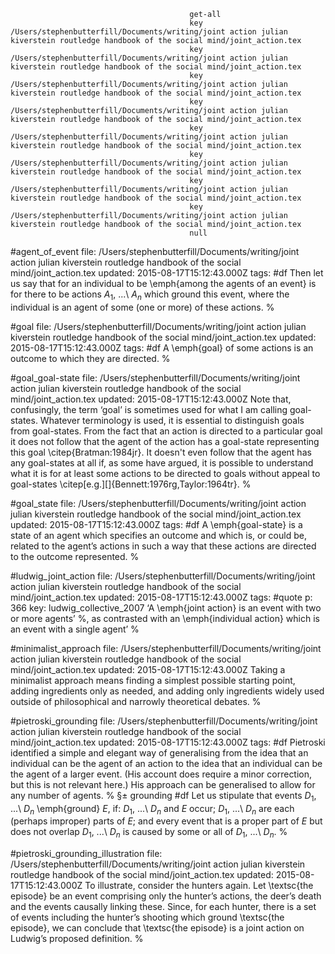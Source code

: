                                            get-all
                                            key  /Users/stephenbutterfill/Documents/writing/joint action julian kiverstein routledge handbook of the social mind/joint_action.tex
                                            key  /Users/stephenbutterfill/Documents/writing/joint action julian kiverstein routledge handbook of the social mind/joint_action.tex
                                            key  /Users/stephenbutterfill/Documents/writing/joint action julian kiverstein routledge handbook of the social mind/joint_action.tex
                                            key  /Users/stephenbutterfill/Documents/writing/joint action julian kiverstein routledge handbook of the social mind/joint_action.tex
                                            key  /Users/stephenbutterfill/Documents/writing/joint action julian kiverstein routledge handbook of the social mind/joint_action.tex
                                            key  /Users/stephenbutterfill/Documents/writing/joint action julian kiverstein routledge handbook of the social mind/joint_action.tex
                                            key  /Users/stephenbutterfill/Documents/writing/joint action julian kiverstein routledge handbook of the social mind/joint_action.tex
                                            key  /Users/stephenbutterfill/Documents/writing/joint action julian kiverstein routledge handbook of the social mind/joint_action.tex
                                            null

#agent_of_event
file: /Users/stephenbutterfill/Documents/writing/joint action julian kiverstein routledge handbook of the social mind/joint_action.tex
updated: 2015-08-17T15:12:43.000Z
tags: #df
Then let us say that for an individual to be \emph{among the agents of an event} is for there to be actions $A_1$, ...\ $A_n$ which  ground this event, where the individual is an agent of some (one or more) of these actions.
% 

#goal
file: /Users/stephenbutterfill/Documents/writing/joint action julian kiverstein routledge handbook of the social mind/joint_action.tex
updated: 2015-08-17T15:12:43.000Z
tags: #df
A \emph{goal} of some actions is an outcome to which they are directed.
% 

#goal_goal-state
file: /Users/stephenbutterfill/Documents/writing/joint action julian kiverstein routledge handbook of the social mind/joint_action.tex
updated: 2015-08-17T15:12:43.000Z
Note that, confusingly, the term ‘goal’ is sometimes used for what I am calling goal-states.
Whatever terminology is used, it is essential to distinguish goals from goal-states.
From the fact that an action is directed to a particular goal it does not follow that the agent of the action has a goal-state representing this goal \citep{Bratman:1984jr}.
It doesn't even follow that the agent has any goal-states at all if, as some have argued, it is possible to understand what it is for at least some actions to be directed to goals without appeal to goal-states \citep[e.g.][]{Bennett:1976rg,Taylor:1964tr}. 
% 

#goal_state
file: /Users/stephenbutterfill/Documents/writing/joint action julian kiverstein routledge handbook of the social mind/joint_action.tex
updated: 2015-08-17T15:12:43.000Z
tags: #df
A \emph{goal-state} is a state of an agent which specifies an outcome and which is, or could be, related to the agent’s actions in such a way that these actions are directed to the outcome represented.
% 

#ludwig_joint_action
file: /Users/stephenbutterfill/Documents/writing/joint action julian kiverstein routledge handbook of the social mind/joint_action.tex
updated: 2015-08-17T15:12:43.000Z
tags: #quote
p: 366
key: ludwig_collective_2007
  ‘A \emph{joint action} is an event with two or more agents’ %, as  contrasted with an \emph{individual action} which is an event with a  single agent’
% 

#minimalist_approach
file: /Users/stephenbutterfill/Documents/writing/joint action julian kiverstein routledge handbook of the social mind/joint_action.tex
updated: 2015-08-17T15:12:43.000Z
Taking a minimalist approach means finding a simplest possible starting point, adding ingredients only as needed, and adding only ingredients widely used outside of philosophical and narrowly theoretical debates.
% 

#pietroski_grounding
file: /Users/stephenbutterfill/Documents/writing/joint action julian kiverstein routledge handbook of the social mind/joint_action.tex
updated: 2015-08-17T15:12:43.000Z
tags: #df
Pietroski identified a simple and elegant way of generalising from the idea that an individual can be the agent of an action to the idea that an individual can be the agent of a larger event.
(His account does require a minor correction, but this is not relevant here.)
His approach can be generalised to allow for any number of agents.
% §± grounding #df
Let us stipulate that events $D_1$, ...\ $D_n$ \emph{ground} $E$, if: $D_1$, ...\ $D_n$ and $E$ occur;
$D_1$, ...\ $D_n$ are each (perhaps improper) parts of $E$; and
every event that is a proper part of $E$ but does not overlap $D_1$, ...\ $D_n$ is caused by some or all of $D_1$, ...\ $D_n$.
% 

#pietroski_grounding_illustration
file: /Users/stephenbutterfill/Documents/writing/joint action julian kiverstein routledge handbook of the social mind/joint_action.tex
updated: 2015-08-17T15:12:43.000Z
To illustrate, consider the hunters again.
Let \textsc{the episode} be an event comprising only the hunter’s actions, the deer’s death and the events causally linking these.
Since, for each hunter, there is a set of events including the hunter’s shooting which ground \textsc{the episode}, we can conclude that \textsc{the episode} is a joint action on Ludwig’s proposed definition.
% 
